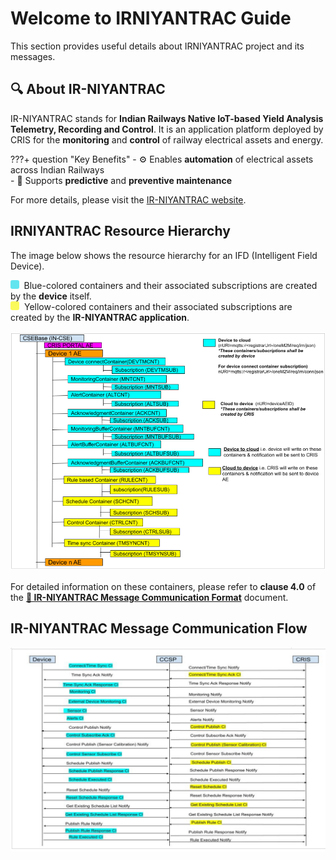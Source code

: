 # Welcome to IRNIYANTRAC Guide

This section provides useful details about IRNIYANTRAC project and its messages.

## 🔍 About IR-NIYANTRAC

IR-NIYANTRAC stands for **Indian Railways Native IoT-based Yield Analysis Telemetry, Recording and Control**.
It is an application platform deployed by CRIS for the **monitoring** and **control** of railway electrical assets and energy.

???+ question "Key Benefits"
    - ⚙️ Enables **automation** of electrical assets across Indian Railways  
    - 🔧 Supports **predictive** and **preventive maintenance**  

<p>For more details, please visit the <a href="https://niyantrac.railsaver.gov.in/IRNIYANTRAC/" target="_blank">IR-NIYANTRAC website</a>.</p>

## IRNIYANTRAC Resource Hierarchy

The image below shows the resource hierarchy for an IFD (Intelligent Field Device).

<span style="display:inline-block; width:13.5px; height:13.5px; background:#5be4eef4; border-radius:3px; margin-right:8px;"></span>Blue-colored containers and their associated subscriptions are created by the **device** itself.  
<span style="display:inline-block; width:14px; height:14px; background:#fafa59fa; border-radius:3px; margin-right:8px;"></span>Yellow-colored containers and their associated subscriptions are created by the **IR-NIYANTRAC application**.
<div style="margin-bottom: 16px;"></div>

![IR-NIYANTRAC Resource Hierarchy](images/ccsp_docs.png)

<p style="margin-top: 16px;">
  For detailed information on these containers, please refer to <strong>clause 4.0</strong> of the 
  <a href="https://niyantrac.railsaver.gov.in/IRNIYANTRAC/" target="_blank"><strong>🔗 IR-NIYANTRAC Message Communication Format</strong></a> document.
</p>

## IR-NIYANTRAC Message Communication Flow 

![IR-NIYANTRAC Message Communication Flow](images/CRIS_IFD_message_payloads.png)